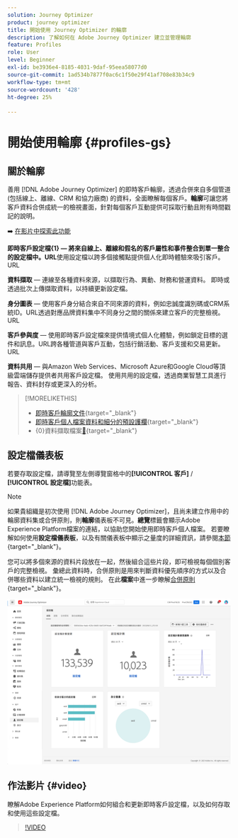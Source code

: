 ```yaml
---
solution: Journey Optimizer
product: journey optimizer
title: 開始使用 Journey Optimizer 的輪廓
description: 了解如何在 Adobe Journey Optimizer 建立並管理輪廓
feature: Profiles
role: User
level: Beginner
exl-id: be3936e4-8185-4031-9daf-95eea58077d0
source-git-commit: 1ad534b7877f0ac6c1f50e29f41af708e83b34c9
workflow-type: tm+mt
source-wordcount: '428'
ht-degree: 25%

---
```


# 開始使用輪廓 {#profiles-gs}

## 關於輪廓

善用 [!DNL Adobe Journey Optimizer] 的即時客戶輪廓，透過合併來自多個管道 (包括線上、離線、CRM 和協力廠商) 的資料，全面瞭解每個客戶。**輪廓**&#x200B;可讓您將客戶資料合併成統一的檢視畫面，針對每個客戶互動提供可採取行動且附有時間戳記的說明。

➡️ [在影片中探索此功能](#video)

**即時客戶設定檔{&#x200B;1} — 將來自線上、離線和假名的客戶屬性和事件整合到單一整合的設定檔中。&#x200B;URL**&#x200B;使用設定檔以跨多個接觸點提供個人化即時體驗來吸引客戶。&#x200B;URL

**資料擷取** — 連線至各種資料來源，以擷取行為、異動、財務和營運資料。 即時或透過批次上傳擷取資料，以持續更新設定檔。

**身分圖表** — 使用客戶身分結合來自不同來源的資料，例如忠誠度識別碼或CRM系統ID。&#x200B;URL透過對應品牌資料集中不同身分之間的關係來建立客戶的完整檢視。&#x200B;URL

**客戶參與度** — 使用即時客戶設定檔來提供情境式個人化體驗，例如鎖定目標的選件和訊息。&#x200B;URL跨各種管道與客戶互動，包括行銷活動、客戶支援和交易更新。&#x200B;URL

**資料共用** — 與Amazon Web Services、Microsoft Azure和Google Cloud等頂級雲端儲存提供者共用客戶設定檔。 使用共用的設定檔，透過商業智慧工具進行報告、資料封存或更深入的分析。

>[!MORELIKETHIS]
>
>* [即時客戶輪廓文件](https://experienceleague.adobe.com/docs/experience-platform/query/home.html?lang=zh-Hant){target="_blank"}
>* [即時客戶個人檔案資料和細分的預設護欄](https://experienceleague.adobe.com/zh-hant/docs/experience-platform/profile/guardrails){target="_blank"}
>* {&#x200B;0}資料擷取檔案[&#128279;](https://experienceleague.adobe.com/zh-hant/docs/experience-platform/ingestion/home){target="_blank"}

## 設定檔儀表板

若要存取設定檔，請導覽至左側導覽窗格中的&#x200B;**[!UICONTROL 客戶]** / **[!UICONTROL 設定檔]**&#x200B;功能表。

>[!NOTE]
>
>如果貴組織是初次使用 [!DNL Adobe Journey Optimizer]，且尚未建立作用中的輪廓資料集或合併原則，則&#x200B;**輪廓**&#x200B;儀表板不可見。**總覽**&#x200B;標籤會顯示Adobe Experience Platform檔案的連結，以協助您開始使用即時客戶個人檔案。 若要瞭解如何使用&#x200B;**設定檔儀表板**，以及有關儀表板中顯示之量度的詳細資訊，請參閱[本節](https://experienceleague.adobe.com/docs/experience-platform/profile/ui/user-guide.html?lang=zh-Hant){target="_blank"}。

您可以將多個來源的資料片段放在一起，然後組合這些片段，即可檢視每個個別客戶的完整檢視。 彙總此資料時，合併原則是用來判斷資料優先順序的方式以及合併哪些資料以建立統一檢視的規則。 在此&#x200B;**檔案**&#x200B;中進一步瞭解[合併原則](https://experienceleague.adobe.com/docs/experience-platform/profile/merge-policies/ui-guide.html?lang=zh-Hant){target="_blank"}。

![](assets/profiles-home.png)

## 作法影片 {#video}

瞭解Adobe Experience Platform如何組合和更新即時客戶設定檔，以及如何存取和使用這些設定檔。

>[!VIDEO](https://video.tv.adobe.com/v/27251?quality=12)
